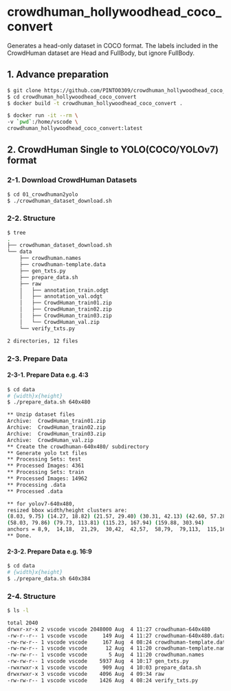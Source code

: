 # crowdhuman_hollywoodhead_coco_convert
Generates a head-only dataset in COCO format. The labels included in the CrowdHuman dataset are Head and FullBody, but ignore FullBody.

## 1. Advance preparation
```bash
$ git clone https://github.com/PINTO0309/crowdhuman_hollywoodhead_coco_convert.git
$ cd crowdhuman_hollywoodhead_coco_convert
$ docker build -t crowdhuman_hollywoodhead_coco_convert .

$ docker run -it --rm \
-v `pwd`:/home/vscode \
crowdhuman_hollywoodhead_coco_convert:latest
```
## 2. CrowdHuman Single to YOLO(COCO/YOLOv7) format
### 2-1. Download CrowdHuman Datasets
```bash
$ cd 01_crowdhuman2yolo
$ ./crowdhuman_dataset_download.sh
```
### 2-2. Structure
```bash
$ tree
.
├── crowdhuman_dataset_download.sh
└── data
    ├── crowdhuman.names
    ├── crowdhuman-template.data
    ├── gen_txts.py
    ├── prepare_data.sh
    ├── raw
    │   ├── annotation_train.odgt
    │   ├── annotation_val.odgt
    │   ├── CrowdHuman_train01.zip
    │   ├── CrowdHuman_train02.zip
    │   ├── CrowdHuman_train03.zip
    │   └── CrowdHuman_val.zip
    └── verify_txts.py

2 directories, 12 files
```
### 2-3. Prepare Data
#### 2-3-1. Prepare Data e.g. 4:3
```bash
$ cd data
# {width}x{height}
$ ./prepare_data.sh 640x480

** Unzip dataset files
Archive:  CrowdHuman_train01.zip
Archive:  CrowdHuman_train02.zip
Archive:  CrowdHuman_train03.zip
Archive:  CrowdHuman_val.zip
** Create the crowdhuman-640x480/ subdirectory
** Generate yolo txt files
** Processing Sets: test
** Processed Images: 4361
** Processing Sets: train
** Processed Images: 14962
** Processing .data
** Processed .data

** for yolov7-640x480,
resized bbox width/height clusters are:
(8.03, 9.75) (14.27, 18.82) (21.57, 29.40) (30.31, 42.13) (42.60, 57.28)
(58.03, 79.86) (79.73, 113.81) (115.23, 167.94) (159.88, 303.94)
anchors = 8,9,  14,18,  21,29,  30,42,  42,57,  58,79,  79,113,  115,167,  159,303
** Done.
```
#### 2-3-2. Prepare Data e.g. 16:9
```bash
$ cd data
# {width}x{height}
$ ./prepare_data.sh 640x384
```
### 2-4. Structure
```bash
$ ls -l

total 2040
drwxr-xr-x 2 vscode vscode 2048000 Aug  4 11:27 crowdhuman-640x480
-rw-r--r-- 1 vscode vscode     149 Aug  4 11:27 crowdhuman-640x480.data
-rw-rw-r-- 1 vscode vscode     167 Aug  4 08:24 crowdhuman-template.data
-rw-rw-r-- 1 vscode vscode      12 Aug  4 11:20 crowdhuman-template.names
-rw-rw-r-- 1 vscode vscode       5 Aug  4 11:20 crowdhuman.names
-rw-rw-r-- 1 vscode vscode    5937 Aug  4 10:17 gen_txts.py
-rwxrwxr-x 1 vscode vscode     909 Aug  4 10:03 prepare_data.sh
drwxrwxr-x 3 vscode vscode    4096 Aug  4 09:34 raw
-rw-rw-r-- 1 vscode vscode    1426 Aug  4 08:24 verify_txts.py
```
